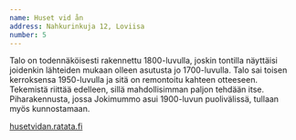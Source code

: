 ```yaml
---
name: Huset vid ån
address: Nahkurinkuja 12, Loviisa
number: 5
---
```

Talo on todennäköisesti rakennettu 1800-luvulla, joskin tontilla näyttäisi joidenkin lähteiden mukaan olleen asutusta jo 1700-luvulla. Talo sai toisen kerroksensa 1950-luvulla ja sitä on remontoitu kahteen otteeseen. Tekemistä riittää edelleen, sillä mahdollisimman paljon tehdään itse. Piharakennusta, jossa Jokimummo asui 1900-luvun puolivälissä, tullaan myös kunnostamaan.

[husetvidan.ratata.fi](http://husetvidan.ratata.fi)
